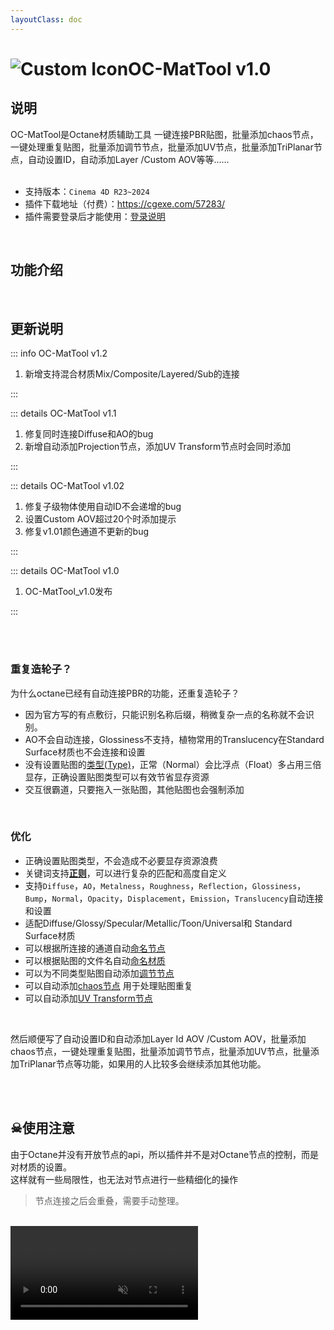 ```yaml
---
layoutClass: doc
---
```


<script setup>
import MNavLinks from '../components/MNavLinks.vue'

import { NAV_DATA } from '../OC-NodeTool-data'
</script>

# <span class="h1-icon"><img src="/img/OC-AutoPBR.webp" alt="Custom Icon"></span>OC-MatTool v1.0
## 说明
OC-MatTool是Octane材质辅助工具 一键连接PBR贴图，批量添加chaos节点，一键处理重复贴图，批量添加调节节点，批量添加UV节点，批量添加TriPlanar节点，自动设置ID，自动添加Layer /Custom AOV等等……
<br />
<br />
- 支持版本：`Cinema 4D R23~2024`
- 插件下载地址（付费）：https://cgexe.com/57283/
- 插件需要登录后才能使用：[登录说明](01-OMT-setting)


<br />

## 功能介绍
<MNavLinks v-for="{title, items} in NAV_DATA" :title="title" :items="items"/>


<br />

## 更新说明

::: info OC-MatTool v1.2<Badge type="danger" text="更新1+" />
1. 新增支持混合材质Mix/Composite/Layered/Sub的连接

:::

::: details OC-MatTool v1.1<Badge type="info" text="更新2" />
1. 修复同时连接Diffuse和AO的bug
2. 新增自动添加Projection节点，添加UV Transform节点时会同时添加

:::


::: details OC-MatTool v1.02<Badge type="info" text="更新3" />
1. 修复子级物体使用自动ID不会递增的bug
2. 设置Custom AOV超过20个时添加提示
3. 修复v1.01颜色通道不更新的bug

:::


::: details OC-MatTool v1.0<Badge type="info" text="发布" />
1. OC-MatTool_v1.0发布

:::

<br />
<br />

### 重复造轮子？
为什么octane已经有自动连接PBR的功能，还重复造轮子？
- 因为官方写的有点敷衍，只能识别名称后缀，稍微复杂一点的名称就不会识别。
- AO不会自动连接，Glossiness不支持，植物常用的Translucency在Standard Surface材质也不会连接和设置
- 没有设置贴图的<a href="https://docs.otoy.com/cinema4d/ImageTexture.html" target="_blank" class="red_link-sm"
            rel="noopener nofollow ugc">类型(Type)</a>，正常（Normal）会比浮点（Float）多占用三倍显存，正确设置贴图类型可以有效节省显存资源
- 交互很霸道，只要拖入一张贴图，其他贴图也会强制添加

<br />

### 优化
- 正确设置贴图类型，不会造成不必要显存资源浪费
- 关键词支持[**正则**](01-OMT-setting#正则使用)，可以进行复杂的匹配和高度自定义
- 支持`Diffuse`，`AO`，`Metalness`，`Roughness`，`Reflection`，`Glossiness`，`Bump`，`Normal`，`Opacity`，`Displacement`，`Emission`，`Translucency`自动连接和设置
- 适配Diffuse/Glossy/Specular/Metallic/Toon/Universal和 Standard Surface材质
- 可以根据所连接的通道自动[命名节点](01-OMT-setting#自动重命名贴图)
- 可以根据贴图的文件名自动[命名材质](01-OMT-setting#自动重命名材质)
- 可以为不同类型贴图自动添加[调节节点](01-OMT-setting#自动添加调节节点)
- 可以自动添加[chaos节点](01-OMT-setting#自动添加chaos节点) 用于处理贴图重复
- 可以自动添加[UV Transform节点](01-OMT-setting#自动添加uv节点)  
<br />

然后顺便写了自动设置ID和自动添加Layer Id AOV /Custom AOV，批量添加chaos节点，一键处理重复贴图，批量添加调节节点，批量添加UV节点，批量添加TriPlanar节点等功能，如果用的人比较多会继续添加其他功能。


<br />
<br />

## ☠使用注意
由于Octane并没有开放节点的api，所以插件并不是对Octane节点的控制，而是对材质的设置。  
这样就有一些局限性，也无法对节点进行一些精细化的操作  
> 节点连接之后会重叠，需要手动整理。

<br />

<video controls autoplay muted>
  <source src="/img/oc-mattool-autopbr-addadjust-02.webm" type="video/webm">
</video>

